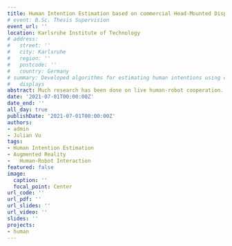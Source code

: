 ```yaml
---
title: Human Intention Estimation based on commercial Head-Mounted Displays
# event: B.Sc. Thesis Supervision
event_url: ''
location: Karlsruhe Institute of Technology
# address:
#   street: ''
#   city: Karlsruhe
#   region: ''
#   postcode: ''
#   country: Germany
# summary: Developed algorithms for estimating human intentions using commercial head-mounted
#   displays
abstract: Much research has been done on live human-robot cooperation. This thesis presents a proof of concept implementation for a complete system in which a human is supported by a robot with an assembly task. To achieve this we use Microsoft’s Hololens to estimate the humans intention and display holograms. The robot acts to support estimated actions and comunicates it’s own plans to the human. We analyze the performance of parts of the project, identify some bottlenecks and discuss possible solutions. 
date: '2021-07-01T00:00:00Z'
date_end: ''
all_day: true
publishDate: '2021-07-01T00:00:00Z'
authors:
- admin
- Julian Vu
tags:
- Human Intention Estimation
- Augmented Reality
-	Human-Robot Interaction
featured: false
image:
  caption: ''
  focal_point: Center
url_code: ''
url_pdf: ''
url_slides: ''
url_video: ''
slides: ''
projects:
- human
---
```

